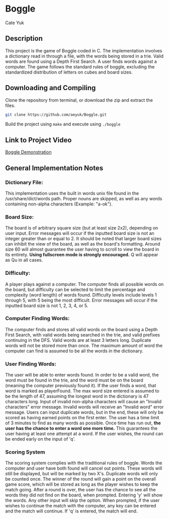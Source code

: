 # Boggle
Cate Yuk

## Description
This project is the game of Boggle coded in C. The implementation involves a dictionary read in through a file, with the words being stored in a trie. Valid words are found using a Depth First Search. A user finds words against a computer. The game follows the standard rules of boggle, excluding the standardized distribution of letters on cubes and board sizes. 


## Downloading and Compiling
Clone the repository from terminal, or download the zip and extract the files.
```bash
git clone https://github.com/aeyuk/Boggle.git
```

Build the project using `make` and execute using `./boggle`

## Link to Project Video
[Boggle Demonstration](https://www.youtube.com/watch?v=u_twsVHbKwY&feature=youtu.be)

## General Implementation Notes

### Dictionary File:
This implementation uses the built in words unix file found in the /usr/share/dict/words path. Proper nouns are skipped, as well as any words containing non-alpha characters (Example: "a-ok").

### Board Size:
The board is of arbitrary square size (but at least size 2x2), depending on user input. Error messages will occur if the inputted board size is not an integer greater than or equal to 2. It should be noted that larger board sizes can inhibit the view of the board, as well as the board's formatting. Around size 60 will almost guarantee the user having to scroll to view the board in its entirety. **Using fullscreen mode is strongly encouraged.** Q will appear as Qu in all cases.
 
### Difficulty:
A player plays against a computer. The computer finds all possible words on the board, but difficulty can be selected to limit the percentage and complexity (word length) of words found. Difficulty levels include levels 1 through 5, with 5 being the most difficult. Error messages will occur if the inputted board size is not 1, 2, 3, 4, or 5.

### Computer Finding Words:
The computer finds and stores all valid words on the board using a Depth First Search, with valid words being searched in the trie, and valid prefixes continuing in the DFS. Valid words are at least 3 letters long. Duplicate words will not be stored more than once. The maximum amount of word the computer can find is assumed to be all the words in the dictionary.

### User Finding Words:
The user will be able to enter words found. In order to be a valid word, the word must be found in the trie, and the word must be on the board (meaning the computer previously found it). If the user finds a word, that word is marked as playerFound. The max word size entered is assumed to be the length of 47, assuming the longest word in the dictionary is 47 characters long. Input of invalid non-alpha characters will cause an "Invalid characters" error message. Invalid words will receive an "Invalid word" error message. Users can input duplicate words, but in the end, these will only be scored as having earned points on the first enter. The user has a time limit of 3 minutes to find as many words as possible. Once time has run out, **the user has the chance to enter a word one more time.** This guarantees the user having at least one attempt at a word. If the user wishes, the round can be ended early on the input of 'q'.

### Scoring System
The scoring system complies with the traditional rules of boggle. Words the computer and user have both found will cancel out points. These words will still be displayed, but will be marked by two X's. Duplicate words will only be counted once. The winner of the round will gain a point on the overall game score, which will be stored as long as the player wishes to keep the match going. After a round is over, the user has the chance to see all the words they did not find on the board, when prompted. Entering 'y' will show the words. Any other input will skip the option. When prompted, if the user wishes to continue the match with the computer, any key can be entered and the match will continue. If 'q' is entered, the match will end. 
 
 
